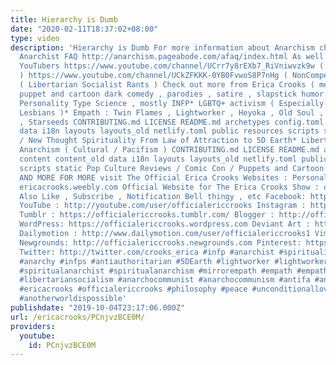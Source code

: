 ```yaml
---
title: Hierarchy is Dumb
date: "2020-02-11T18:37:02+08:00"
type: video
description: 'Hierarchy is Dumb For more information about Anarchism check out The
  Anarchist FAQ http://anarchism.pageabode.com/afaq/index.html As well as other Anarchist
  YouTubers https://www.youtube.com/channel/UCrr7y8rEXb7_RiVniwvzk9w ( Thought Slime
  ) https://www.youtube.com/channel/UCkZFKKK-0YB0FvwoS8P7nHg ( NonCompete ) https://www.youtube.com/user/ElectricUnicycleCrew/videos
  ( Libertarian Socialist Rants ) Check out more from Erica Crooks ( me ) - Hilarious
  puppet and cartoon dark comedy , parodies , satire , slapstick humor for adults-
  Personality Type Science , mostly INFP* LGBTQ+ activism ( Especially Transgender
  Lesbians )* Empath : Twin Flames , Lightworker , Heyoka , Old Soul , Indigo / Crystal
  , Starseeds CONTRIBUTING.md LICENSE README.md archetypes config.toml content content_old
  data i18n layouts layouts_old netlify.toml public resources scripts static New Age
  / New Thought Spirituality From Law of Attraction to 5D Earth* Libertarian Socialist
  Anarchism ( Cultural / Pacifism ) CONTRIBUTING.md LICENSE README.md archetypes config.toml
  content content_old data i18n layouts layouts_old netlify.toml public resources
  scripts static Pop Culture Reviews / Comic Con / Puppets and Cartoon Animation*
  AND MORE FOR MORE visit The Official Erica Crooks Websites : Personal Website :
  ericacrooks.weebly.com Official Website for The Erica Crooks Show : officialericcrooks.weebly.com
  Also Like , Subscribe , Notification Bell thingy , etc Facebook: http://facebook.com/officialericcrooks
  YouTube : http://youtube.com/user/officialericcrooks Instagram : http://Instagram.com/officialericcrooks/
  Tumblr : https://officialericcrooks.tumblr.com/ Blogger : http://officialericcrooks.blogspot.com/
  WordPress: https://officialericcrooks.wordpress.com Deviant Art : https://www.deviantart.com/officialericcrooks
  Dailymotion : http://www.dailymotion.com/user/officialericcrooks1 Vimeo: https://vimeo.com/officialericcrooks
  Newgrounds: http://officialericcrooks.newgrounds.com Pinterest: https://www.pinterest.com/officialec1/
  Twitter: http://twitter.com/crooks_erica #infp #anarchist #spirituality #anarchism
  #anarchy #infps #antiauthoritarian #5DEarth #lightworker #lightworkers #spiritualanarchy
  #spiritualanarchist #spiritualanarchism #mirrorempath #empath #empaths #libertariansocialist
  #libertariansocialism #anarchocommunist #anarchocommunism #antifa #antifascist #antifascism
  #ericacrooks #officialericcrooks #philosophy #peace #unconditionallove #peaceonearth
  #anotherworldispossible'
publishdate: "2019-10-04T23:17:06.000Z"
url: /ericacrooks/PCnjvzBCE0M/
providers:
  youtube:
    id: PCnjvzBCE0M
---
```

